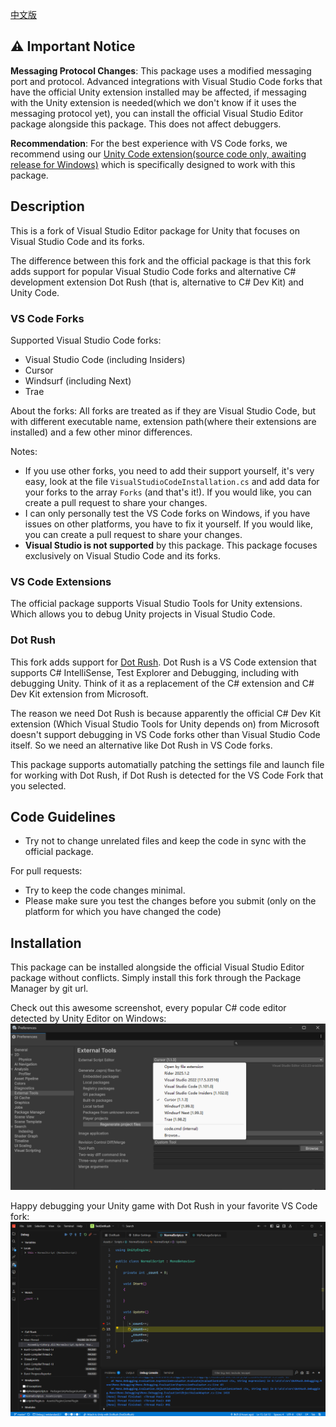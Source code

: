 [中文版](READMEZH.md)

## ⚠️ Important Notice

**Messaging Protocol Changes**: This package uses a modified messaging port and protocol. Advanced integrations with Visual Studio Code forks that have the official Unity extension installed may be affected, if messaging with the Unity extension is needed(which we don't know if it uses the messaging protocol yet), you can install the official Visual Studio Editor package alongside this package. This does not affect debuggers.

**Recommendation**: For the best experience with VS Code forks, we recommend using our [Unity Code extension(source code only, awaiting release for Windows)]() which is specifically designed to work with this package.

## Description
This is a fork of Visual Studio Editor package for Unity that focuses on Visual Studio Code and its forks.

The difference between this fork and the official package is that this fork adds support for popular Visual Studio Code forks and alternative C# development extension Dot Rush (that is, alternative to C# Dev Kit) and Unity Code.

### VS Code Forks
Supported Visual Studio Code forks:
- Visual Studio Code (including Insiders)
- Cursor
- Windsurf (including Next)
- Trae

About the forks:
All forks are treated as if they are Visual Studio Code, but with different executable name, extension path(where their extensions are installed) and a few other minor differences.

Notes:
- If you use other forks, you need to add their support yourself, it's very easy, look at the file `VisualStudioCodeInstallation.cs` and add data for your forks to the array `Forks` (and that's it!). If you would like, you can create a pull request to share your changes.
- I can only personally test the VS Code forks on Windows, if you have issues on other platforms, you have to fix it yourself. If you would like, you can create a pull request to share your changes.
- **Visual Studio is not supported** by this package. This package focuses exclusively on Visual Studio Code and its forks.

### VS Code Extensions
The official package supports Visual Studio Tools for Unity extensions. Which allows you to debug Unity projects in Visual Studio Code.

### Dot Rush
This fork adds support for [Dot Rush](https://github.com/JaneySprings/DotRush). Dot Rush is a VS Code extension that supports C# IntelliSense, Test Explorer and Debugging, including with debugging Unity. Think of it as a replacement of the C# extension and C# Dev Kit extension from Microsoft.

The reason we need Dot Rush is because apparently the official C# Dev Kit extension (Which Visual Studio Tools for Unity depends on) from Microsoft doesn't support debugging in VS Code forks other than Visual Studio Code itself. So we need an alternative like Dot Rush in VS Code forks.

This package supports automatially patching the settings file and launch file for working with Dot Rush, if Dot Rush is detected for the VS Code Fork that you selected.

## Code Guidelines
- Try not to change unrelated files and keep the code in sync with the official package.

For pull requests:
- Try to keep the code changes minimal.
- Please make sure you test the changes before you submit (only on the platform for which you have changed the code)

## Installation
This package can be installed alongside the official Visual Studio Editor package without conflicts. Simply install this fork through the Package Manager by git url.

Check out this awesome screenshot, every popular C# code editor detected by Unity Editor on Windows:
![image](Images/Unity%20Editor%20External%20Script%20Editor%20Detection.png)

Happy debugging your Unity game with Dot Rush in your favorite VS Code fork:
![image](Images/Debug%20in%20Trae%20With%20Dot%20Rush.png)
